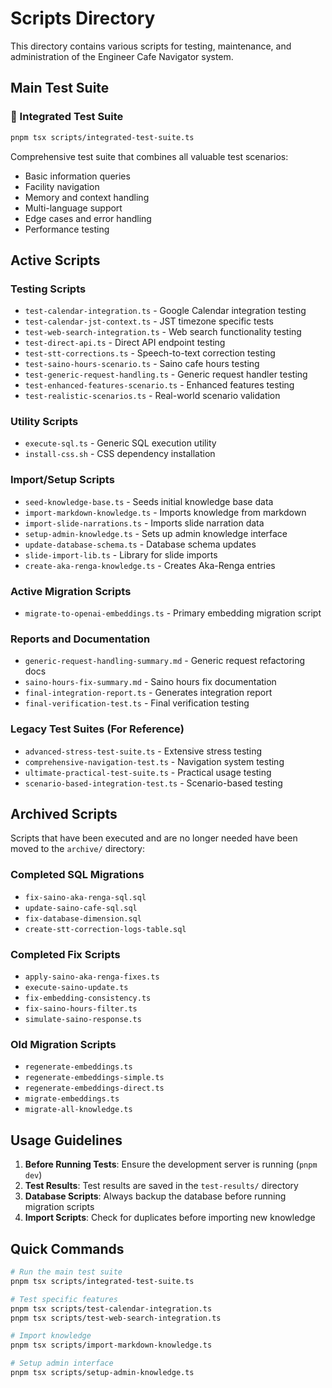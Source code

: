 # Scripts Directory

This directory contains various scripts for testing, maintenance, and administration of the Engineer Cafe Navigator system.

## Main Test Suite

### 🧪 Integrated Test Suite
```bash
pnpm tsx scripts/integrated-test-suite.ts
```
Comprehensive test suite that combines all valuable test scenarios:
- Basic information queries
- Facility navigation  
- Memory and context handling
- Multi-language support
- Edge cases and error handling
- Performance testing

## Active Scripts

### Testing Scripts
- `test-calendar-integration.ts` - Google Calendar integration testing
- `test-calendar-jst-context.ts` - JST timezone specific tests
- `test-web-search-integration.ts` - Web search functionality testing
- `test-direct-api.ts` - Direct API endpoint testing
- `test-stt-corrections.ts` - Speech-to-text correction testing
- `test-saino-hours-scenario.ts` - Saino cafe hours testing
- `test-generic-request-handling.ts` - Generic request handler testing
- `test-enhanced-features-scenario.ts` - Enhanced features testing
- `test-realistic-scenarios.ts` - Real-world scenario validation

### Utility Scripts
- `execute-sql.ts` - Generic SQL execution utility
- `install-css.sh` - CSS dependency installation

### Import/Setup Scripts
- `seed-knowledge-base.ts` - Seeds initial knowledge base data
- `import-markdown-knowledge.ts` - Imports knowledge from markdown
- `import-slide-narrations.ts` - Imports slide narration data
- `setup-admin-knowledge.ts` - Sets up admin knowledge interface
- `update-database-schema.ts` - Database schema updates
- `slide-import-lib.ts` - Library for slide imports
- `create-aka-renga-knowledge.ts` - Creates Aka-Renga entries

### Active Migration Scripts
- `migrate-to-openai-embeddings.ts` - Primary embedding migration script

### Reports and Documentation
- `generic-request-handling-summary.md` - Generic request refactoring docs
- `saino-hours-fix-summary.md` - Saino hours fix documentation
- `final-integration-report.ts` - Generates integration report
- `final-verification-test.ts` - Final verification testing

### Legacy Test Suites (For Reference)
- `advanced-stress-test-suite.ts` - Extensive stress testing
- `comprehensive-navigation-test.ts` - Navigation system testing
- `ultimate-practical-test-suite.ts` - Practical usage testing
- `scenario-based-integration-test.ts` - Scenario-based testing

## Archived Scripts

Scripts that have been executed and are no longer needed have been moved to the `archive/` directory:

### Completed SQL Migrations
- `fix-saino-aka-renga-sql.sql`
- `update-saino-cafe-sql.sql`
- `fix-database-dimension.sql`
- `create-stt-correction-logs-table.sql`

### Completed Fix Scripts
- `apply-saino-aka-renga-fixes.ts`
- `execute-saino-update.ts`
- `fix-embedding-consistency.ts`
- `fix-saino-hours-filter.ts`
- `simulate-saino-response.ts`

### Old Migration Scripts
- `regenerate-embeddings.ts`
- `regenerate-embeddings-simple.ts`
- `regenerate-embeddings-direct.ts`
- `migrate-embeddings.ts`
- `migrate-all-knowledge.ts`

## Usage Guidelines

1. **Before Running Tests**: Ensure the development server is running (`pnpm dev`)
2. **Test Results**: Test results are saved in the `test-results/` directory
3. **Database Scripts**: Always backup the database before running migration scripts
4. **Import Scripts**: Check for duplicates before importing new knowledge

## Quick Commands

```bash
# Run the main test suite
pnpm tsx scripts/integrated-test-suite.ts

# Test specific features
pnpm tsx scripts/test-calendar-integration.ts
pnpm tsx scripts/test-web-search-integration.ts

# Import knowledge
pnpm tsx scripts/import-markdown-knowledge.ts

# Setup admin interface
pnpm tsx scripts/setup-admin-knowledge.ts
```